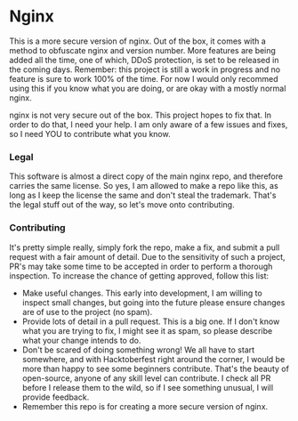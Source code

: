 # Nginx
This is a more secure version of nginx. Out of the box, it comes with a method to obfuscate nginx and version number. More features are being added all the time, one of which, DDoS protection, is set to be released in the coming days. Remember: this project is still a work in progress and no feature is sure to work 100% of the time. For now I would only recommed using this if you know what you are doing, or are okay with a mostly normal nginx.

nginx is not very secure out of the box. This project hopes to fix that. In order to do that, I need your help. I am only aware of a few issues and fixes, so I need YOU to contribute what you know.





### Legal

This software is almost a direct copy of the main nginx repo, and therefore carries the same license. So yes, I am allowed to make a repo like this, as long as I keep the license the same and don't steal the trademark. That's the legal stuff out of the way, so let's move onto contributing.


### Contributing
It's pretty simple really, simply fork the repo, make a fix, and submit a pull request with a fair amount of detail. Due to the sensitivity of such a project, PR's may take some time to be accepted in order to perform a thorough inspection. To increase the chance of getting approved, follow this list:
* Make useful changes. This early into development, I am willing to inspect small changes, but going into the future please ensure changes are of use to the project (no spam).
* Provide lots of detail in a pull request. This is a big one. If I don't know what you are trying to fix, I might see it as spam, so please describe what your change intends to do.
* Don't be scared of doing something wrong! We all have to start somewhere, and with Hacktoberfest right around the corner, I would be more than happy to see some beginners contribute. That's the beauty of open-source, anyone of any skill level can contribute. I check all PR before I release them to the wild, so if I see something unusual, I will provide feedback.
* Remember this repo is for creating a more secure version of nginx. 
